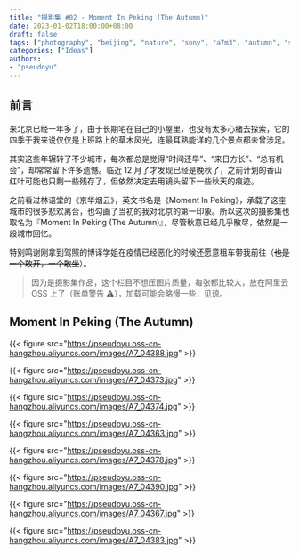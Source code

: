 ```yaml
---
title: "摄影集 #02 - Moment In Peking (The Autumn)"
date: 2023-01-02T18:00:00+08:00
draft: false
tags: ["photography", "beijing", "nature", "sony", "a7m3", "autumn", "season", "city", "moment"]
categories: ["Ideas"]
authors:
- "pseudoyu"
---
```


## 前言

来北京已经一年多了，由于长期宅在自己的小屋里，也没有太多心绪去探索，它的四季于我来说仅仅是上班路上的草木风光，连最耳熟能详的几个景点都未曾涉足。

其实这些年辗转了不少城市，每次都总是觉得“时间还早”、“来日方长”、“总有机会”，却常常留下许多遗憾。临近 12 月了才发现已经是晚秋了，之前计划的香山红叶可能也只剩一些残存了，但依然决定去用镜头留下一些秋天的痕迹。

之前看过林语堂的《京华烟云》，英文书名是《Moment In Peking》，承载了这座城市的很多悲欢离合，也勾画了当初的我对北京的第一印象。所以这次的摄影集也取名为『Moment In Peking (The Autumn)』，尽管秋意已经几乎散尽，依然是一段城市回忆。

特别鸣谢刚拿到驾照的博译学姐在疫情已经恶化的时候还愿意租车带我前往（~~也是一个敢开，一个敢坐~~）。

> 因为是摄影集作品，这个栏目不想压图片质量，每张都比较大，放在阿里云 OSS 上了（账单警告 ⚠️），加载可能会略慢一些，见谅。

## Moment In Peking (The Autumn)

{{< figure src="https://pseudoyu.oss-cn-hangzhou.aliyuncs.com/images/A7_04388.jpg" >}}

{{< figure src="https://pseudoyu.oss-cn-hangzhou.aliyuncs.com/images/A7_04373.jpg" >}}

{{< figure src="https://pseudoyu.oss-cn-hangzhou.aliyuncs.com/images/A7_04374.jpg" >}}

{{< figure src="https://pseudoyu.oss-cn-hangzhou.aliyuncs.com/images/A7_04363.jpg" >}}

{{< figure src="https://pseudoyu.oss-cn-hangzhou.aliyuncs.com/images/A7_04378.jpg" >}}

{{< figure src="https://pseudoyu.oss-cn-hangzhou.aliyuncs.com/images/A7_04390.jpg" >}}

{{< figure src="https://pseudoyu.oss-cn-hangzhou.aliyuncs.com/images/A7_04367.jpg" >}}

{{< figure src="https://pseudoyu.oss-cn-hangzhou.aliyuncs.com/images/A7_04383.jpg" >}}
